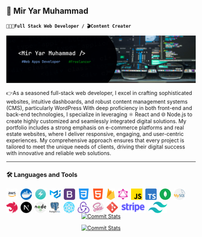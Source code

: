 ## 🤖 Mir Yar Muhammad

**`🧑🏻‍💻Full Stack Web Developer / 🎬Content Creater`**

![My_Info](./imgs/github_devBaanner.png)

👉As a seasoned full-stack web developer, I excel in crafting sophisticated websites, intuitive dashboards, and robust content management systems (CMS), particularly WordPress With deep proficiency in both front-end and back-end technologies, I specialize in leveraging ⚛️ React and 🌐 Node.js to create highly customized and seamlessly integrated digital solutions. My portfolio includes a strong emphasis on e-commerce platforms and real estate websites, where I deliver responsive, engaging, and user-centric experiences. My comprehensive approach ensures that every project is tailored to meet the unique needs of clients, driving their digital success with innovative and reliable web solutions.

---

### 🛠️ Languages and Tools

<img align="left" src="./imgs/skills/AWS.png" alt="AWS Cloud Logo" height="30px" style="padding-right: 8px; padding-top: 5px">
<img align="left" src="./imgs/skills/docker.png" alt="Docker Logo" height="30px" style="padding-right: 8px; padding-top: 5px">
<img align="left" src="./imgs/skills/chakra ui.png" alt="Chackra UI Logo" height="30px" style="padding-right: 8px; padding-top: 5px">
<img align="left" src="./imgs/skills/mui.png" alt="MUI Logo" height="30px" style="padding-right: 8px; padding-top: 5px">
<img align="left" src="./imgs/skills/bootstrap.png" alt="Bootstrap Logo" height="30px" style="padding-right: 8px; padding-top: 5px">
<img align="left" src="./imgs/skills/css-3.png" alt="CSS Logo" height="30px" style="padding-right: 8px; padding-top: 5px">
<img align="left" src="./imgs/skills/html.png" alt="HTML Logo" height="30px" style="padding-right: 8px; padding-top: 5px">
<img align="left" src="./imgs/skills/firebase.png" alt="Firebase Logo" height="30px" style="padding-right: 8px; padding-top: 5px">
<img align="left" src="./imgs/skills/graphql.png" alt="Graphql Logo" height="30px" style="padding-right: 8px; padding-top: 5px">
<img align="left" src="./imgs/skills/js.png" alt="Javascript Logo" height="30px" style="padding-right: 8px; padding-top: 5px">
<img align="left" src="./imgs/skills/typescript.png" alt="Typescript Logo" height="30px" style="padding-right: 8px; padding-top: 5px">
<img align="left" src="./imgs/skills/mongodb.png" alt="Mongodb Logo" height="30px" style="padding-right: 8px; padding-top: 5px">
<img align="left" src="./imgs/skills/mysql.png" alt="Mysql Logo" height="30px" style="padding-right: 8px; padding-top: 5px">
<img align="left" src="./imgs/skills/Nest.js.png" alt="NestJs Logo" height="30px" style="padding-right: 8px; padding-top: 5px">
<img align="left" src="./imgs/skills/next.png" alt="NextJs Logo" height="30px" style="padding-right: 8px; padding-top: 5px">
<img align="left" src="./imgs/skills/nodejs.png" alt="NodeJs Logo" height="30px" style="padding-right: 8px; padding-top: 5px">
<img align="left" src="./imgs/skills/postgresql.png" alt="Postgresql Logo" height="30px" style="padding-right: 8px; padding-top: 5px">
<img align="left" src="./imgs/skills/react.png" alt="React Logo" height="30px" style="padding-right: 8px; padding-top: 5px">
<img align="left" src="./imgs/skills/redux.png" alt="Redux Logo" height="30px" style="padding-right: 8px; padding-top: 5px">
<img align="left" src="./imgs/skills/sass.png" alt="SASS Logo" height="30px" style="padding-right: 8px; padding-top: 5px">
<img align="left" src="./imgs/skills/social.png" alt="Git Version Control Logo" height="30px" style="padding-right: 8px; padding-top: 5px">
<img align="left" src="./imgs/skills/stripe.png" alt="Stripe Payment Logo" height="30px" style="padding-right: 8px; padding-top: 5px">
<img align="left" src="./imgs/skills/tailwind-css.png" alt="Tailwind Css Logo" height="30px" style="padding-right: 8px; padding-top: 5px">

<br/>

<div align="center">

[![Commit Stats](https://github-readme-activity-graph.vercel.app/graph?username=Yarmuhammadtalpur&theme=github&days=14)](https://github.com/Yarmuhammadtalpur#gh-light-mode-only)

[![Commit Stats](https://github-readme-activity-graph.vercel.app/graph?username=Yarmuhammadtalpur&theme=react-dark&days=14)](https://github.com/Yarmuhammadtalpur#gh-dark-mode-only)

## </div>
